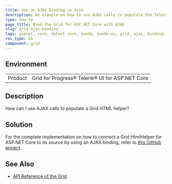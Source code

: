 ```yaml
---
title: Use an AJAX Binding in Grid
description: An example on how to use AJAX calls to populate the Telerik UI for ASP.NET Core Grid HtmlHelper.
type: how-to
page_title: Bind the Grid for ASP.NET Core with AJAX
slug: grid-ajax-binding
tags: aspnet, core, dotnet-core, kendo, kendo-ui, grid, ajax, binding, ajax-binding
res_type: kb
component: grid
---
```


## Environment

<table>
 <tr>
  <td>Product</td>
  <td>Grid for Progress® Telerik® UI for ASP.NET Core</td>
 </tr>
</table>


## Description

How can I use AJAX calls to populate a Grid HTML helper?

## Solution

For the complete implementation on how to connect a Grid HtmlHelper for ASP.NET Core to its source by using an AJAX binding, refer to [this GitHub project](https://github.com/telerik/aspnet-core-examples/tree/master/grid/ajax-binding).

## See Also

* [API Reference of the Grid](https://docs.telerik.com/kendo-ui/api/javascript/ui/grid)
